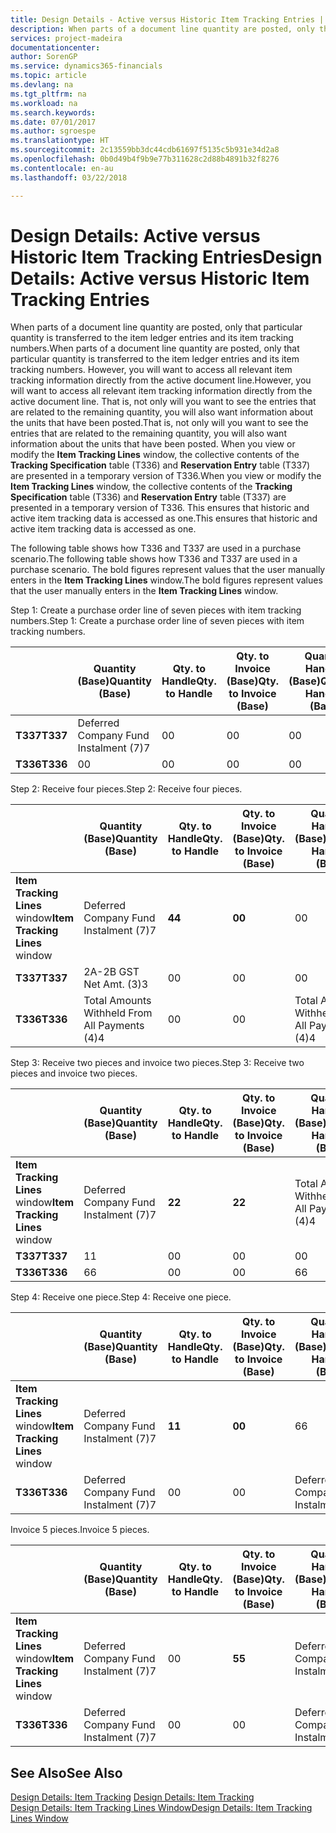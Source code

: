 ```yaml
---
title: Design Details - Active versus Historic Item Tracking Entries | Microsoft Docs
description: When parts of a document line quantity are posted, only that particular quantity is transferred to the item ledger entries and its item tracking numbers. However, you will want to access all relevant item tracking information directly from the active document line. That is, not only will you want to see the entries that are related to the remaining quantity, you will also want information about the units that have been posted. When you view or modify the **Item Tracking Lines** window, the collective contents of the **Tracking Specification** table (T336) and **Reservation Entry** table (T337) are presented in a temporary version of T336. This ensures that historic and active item tracking data is accessed as one.
services: project-madeira
documentationcenter: 
author: SorenGP
ms.service: dynamics365-financials
ms.topic: article
ms.devlang: na
ms.tgt_pltfrm: na
ms.workload: na
ms.search.keywords: 
ms.date: 07/01/2017
ms.author: sgroespe
ms.translationtype: HT
ms.sourcegitcommit: 2c13559bb3dc44cdb61697f5135c5b931e34d2a8
ms.openlocfilehash: 0b0d49b4f9b9e77b311628c2d88b4891b32f8276
ms.contentlocale: en-au
ms.lasthandoff: 03/22/2018

---
```

# <a name="design-details-active-versus-historic-item-tracking-entries"></a><span data-ttu-id="a4e5c-107">Design Details: Active versus Historic Item Tracking Entries</span><span class="sxs-lookup"><span data-stu-id="a4e5c-107">Design Details: Active versus Historic Item Tracking Entries</span></span>
<span data-ttu-id="a4e5c-108">When parts of a document line quantity are posted, only that particular quantity is transferred to the item ledger entries and its item tracking numbers.</span><span class="sxs-lookup"><span data-stu-id="a4e5c-108">When parts of a document line quantity are posted, only that particular quantity is transferred to the item ledger entries and its item tracking numbers.</span></span> <span data-ttu-id="a4e5c-109">However, you will want to access all relevant item tracking information directly from the active document line.</span><span class="sxs-lookup"><span data-stu-id="a4e5c-109">However, you will want to access all relevant item tracking information directly from the active document line.</span></span> <span data-ttu-id="a4e5c-110">That is, not only will you want to see the entries that are related to the remaining quantity, you will also want information about the units that have been posted.</span><span class="sxs-lookup"><span data-stu-id="a4e5c-110">That is, not only will you want to see the entries that are related to the remaining quantity, you will also want information about the units that have been posted.</span></span> <span data-ttu-id="a4e5c-111">When you view or modify the **Item Tracking Lines** window, the collective contents of the **Tracking Specification** table (T336) and **Reservation Entry** table (T337) are presented in a temporary version of T336.</span><span class="sxs-lookup"><span data-stu-id="a4e5c-111">When you view or modify the **Item Tracking Lines** window, the collective contents of the **Tracking Specification** table (T336) and **Reservation Entry** table (T337) are presented in a temporary version of T336.</span></span> <span data-ttu-id="a4e5c-112">This ensures that historic and active item tracking data is accessed as one.</span><span class="sxs-lookup"><span data-stu-id="a4e5c-112">This ensures that historic and active item tracking data is accessed as one.</span></span>  

 <span data-ttu-id="a4e5c-113">The following table shows how T336 and T337 are used in a purchase scenario.</span><span class="sxs-lookup"><span data-stu-id="a4e5c-113">The following table shows how T336 and T337 are used in a purchase scenario.</span></span> <span data-ttu-id="a4e5c-114">The bold figures represent values that the user manually enters in the **Item Tracking Lines** window.</span><span class="sxs-lookup"><span data-stu-id="a4e5c-114">The bold figures represent values that the user manually enters in the **Item Tracking Lines** window.</span></span>  

 <span data-ttu-id="a4e5c-115">Step 1: Create a purchase order line of seven pieces with item tracking numbers.</span><span class="sxs-lookup"><span data-stu-id="a4e5c-115">Step 1: Create a purchase order line of seven pieces with item tracking numbers.</span></span>  

||<span data-ttu-id="a4e5c-116">**Quantity (Base)**</span><span class="sxs-lookup"><span data-stu-id="a4e5c-116">**Quantity (Base)**</span></span>|<span data-ttu-id="a4e5c-117">**Qty. to Handle**</span><span class="sxs-lookup"><span data-stu-id="a4e5c-117">**Qty. to Handle**</span></span>|<span data-ttu-id="a4e5c-118">**Qty. to Invoice (Base)**</span><span class="sxs-lookup"><span data-stu-id="a4e5c-118">**Qty. to Invoice (Base)**</span></span>|<span data-ttu-id="a4e5c-119">**Quantity Handled (Base)**</span><span class="sxs-lookup"><span data-stu-id="a4e5c-119">**Quantity Handled (Base)**</span></span>|<span data-ttu-id="a4e5c-120">**Quantity Invoiced (Base)**</span><span class="sxs-lookup"><span data-stu-id="a4e5c-120">**Quantity Invoiced (Base)**</span></span>|  
|-|----------------------------------------------|--------------------------------------------|------------------------------------------------------|-------------------------------------------------------|--------------------------------------------------------|  
|<span data-ttu-id="a4e5c-121">**T337**</span><span class="sxs-lookup"><span data-stu-id="a4e5c-121">**T337**</span></span>|<span data-ttu-id="a4e5c-122">Deferred Company Fund Instalment (7)</span><span class="sxs-lookup"><span data-stu-id="a4e5c-122">7</span></span>|<span data-ttu-id="a4e5c-123">0</span><span class="sxs-lookup"><span data-stu-id="a4e5c-123">0</span></span>|<span data-ttu-id="a4e5c-124">0</span><span class="sxs-lookup"><span data-stu-id="a4e5c-124">0</span></span>|<span data-ttu-id="a4e5c-125">0</span><span class="sxs-lookup"><span data-stu-id="a4e5c-125">0</span></span>|<span data-ttu-id="a4e5c-126">0</span><span class="sxs-lookup"><span data-stu-id="a4e5c-126">0</span></span>|  
|<span data-ttu-id="a4e5c-127">**T336**</span><span class="sxs-lookup"><span data-stu-id="a4e5c-127">**T336**</span></span>|<span data-ttu-id="a4e5c-128">0</span><span class="sxs-lookup"><span data-stu-id="a4e5c-128">0</span></span>|<span data-ttu-id="a4e5c-129">0</span><span class="sxs-lookup"><span data-stu-id="a4e5c-129">0</span></span>|<span data-ttu-id="a4e5c-130">0</span><span class="sxs-lookup"><span data-stu-id="a4e5c-130">0</span></span>|<span data-ttu-id="a4e5c-131">0</span><span class="sxs-lookup"><span data-stu-id="a4e5c-131">0</span></span>|<span data-ttu-id="a4e5c-132">0</span><span class="sxs-lookup"><span data-stu-id="a4e5c-132">0</span></span>|  

 <span data-ttu-id="a4e5c-133">Step 2: Receive four pieces.</span><span class="sxs-lookup"><span data-stu-id="a4e5c-133">Step 2: Receive four pieces.</span></span>  

||<span data-ttu-id="a4e5c-134">**Quantity (Base)**</span><span class="sxs-lookup"><span data-stu-id="a4e5c-134">**Quantity (Base)**</span></span>|<span data-ttu-id="a4e5c-135">**Qty. to Handle**</span><span class="sxs-lookup"><span data-stu-id="a4e5c-135">**Qty. to Handle**</span></span>|<span data-ttu-id="a4e5c-136">**Qty. to Invoice (Base)**</span><span class="sxs-lookup"><span data-stu-id="a4e5c-136">**Qty. to Invoice (Base)**</span></span>|<span data-ttu-id="a4e5c-137">**Quantity Handled (Base)**</span><span class="sxs-lookup"><span data-stu-id="a4e5c-137">**Quantity Handled (Base)**</span></span>|<span data-ttu-id="a4e5c-138">**Quantity Invoiced (Base)**</span><span class="sxs-lookup"><span data-stu-id="a4e5c-138">**Quantity Invoiced (Base)**</span></span>|  
|-|----------------------------------------------|--------------------------------------------|------------------------------------------------------|-------------------------------------------------------|--------------------------------------------------------|  
|<span data-ttu-id="a4e5c-139">**Item Tracking Lines** window</span><span class="sxs-lookup"><span data-stu-id="a4e5c-139">**Item Tracking Lines** window</span></span>|<span data-ttu-id="a4e5c-140">Deferred Company Fund Instalment (7)</span><span class="sxs-lookup"><span data-stu-id="a4e5c-140">7</span></span>|<span data-ttu-id="a4e5c-141">**4**</span><span class="sxs-lookup"><span data-stu-id="a4e5c-141">**4**</span></span>|<span data-ttu-id="a4e5c-142">**0**</span><span class="sxs-lookup"><span data-stu-id="a4e5c-142">**0**</span></span>|<span data-ttu-id="a4e5c-143">0</span><span class="sxs-lookup"><span data-stu-id="a4e5c-143">0</span></span>|<span data-ttu-id="a4e5c-144">0</span><span class="sxs-lookup"><span data-stu-id="a4e5c-144">0</span></span>|  
|<span data-ttu-id="a4e5c-145">**T337**</span><span class="sxs-lookup"><span data-stu-id="a4e5c-145">**T337**</span></span>|<span data-ttu-id="a4e5c-146">2A-2B GST Net Amt. (3)</span><span class="sxs-lookup"><span data-stu-id="a4e5c-146">3</span></span>|<span data-ttu-id="a4e5c-147">0</span><span class="sxs-lookup"><span data-stu-id="a4e5c-147">0</span></span>|<span data-ttu-id="a4e5c-148">0</span><span class="sxs-lookup"><span data-stu-id="a4e5c-148">0</span></span>|<span data-ttu-id="a4e5c-149">0</span><span class="sxs-lookup"><span data-stu-id="a4e5c-149">0</span></span>|<span data-ttu-id="a4e5c-150">0</span><span class="sxs-lookup"><span data-stu-id="a4e5c-150">0</span></span>|  
|<span data-ttu-id="a4e5c-151">**T336**</span><span class="sxs-lookup"><span data-stu-id="a4e5c-151">**T336**</span></span>|<span data-ttu-id="a4e5c-152">Total Amounts Withheld From All Payments (4)</span><span class="sxs-lookup"><span data-stu-id="a4e5c-152">4</span></span>|<span data-ttu-id="a4e5c-153">0</span><span class="sxs-lookup"><span data-stu-id="a4e5c-153">0</span></span>|<span data-ttu-id="a4e5c-154">0</span><span class="sxs-lookup"><span data-stu-id="a4e5c-154">0</span></span>|<span data-ttu-id="a4e5c-155">Total Amounts Withheld From All Payments (4)</span><span class="sxs-lookup"><span data-stu-id="a4e5c-155">4</span></span>|<span data-ttu-id="a4e5c-156">0</span><span class="sxs-lookup"><span data-stu-id="a4e5c-156">0</span></span>|  

 <span data-ttu-id="a4e5c-157">Step 3: Receive two pieces and invoice two pieces.</span><span class="sxs-lookup"><span data-stu-id="a4e5c-157">Step 3: Receive two pieces and invoice two pieces.</span></span>  

||<span data-ttu-id="a4e5c-158">**Quantity (Base)**</span><span class="sxs-lookup"><span data-stu-id="a4e5c-158">**Quantity (Base)**</span></span>|<span data-ttu-id="a4e5c-159">**Qty. to Handle**</span><span class="sxs-lookup"><span data-stu-id="a4e5c-159">**Qty. to Handle**</span></span>|<span data-ttu-id="a4e5c-160">**Qty. to Invoice (Base)**</span><span class="sxs-lookup"><span data-stu-id="a4e5c-160">**Qty. to Invoice (Base)**</span></span>|<span data-ttu-id="a4e5c-161">**Quantity Handled (Base)**</span><span class="sxs-lookup"><span data-stu-id="a4e5c-161">**Quantity Handled (Base)**</span></span>|<span data-ttu-id="a4e5c-162">**Quantity Invoiced (Base)**</span><span class="sxs-lookup"><span data-stu-id="a4e5c-162">**Quantity Invoiced (Base)**</span></span>|  
|-|----------------------------------------------|--------------------------------------------|------------------------------------------------------|-------------------------------------------------------|--------------------------------------------------------|  
|<span data-ttu-id="a4e5c-163">**Item Tracking Lines** window</span><span class="sxs-lookup"><span data-stu-id="a4e5c-163">**Item Tracking Lines** window</span></span>|<span data-ttu-id="a4e5c-164">Deferred Company Fund Instalment (7)</span><span class="sxs-lookup"><span data-stu-id="a4e5c-164">7</span></span>|<span data-ttu-id="a4e5c-165">**2**</span><span class="sxs-lookup"><span data-stu-id="a4e5c-165">**2**</span></span>|<span data-ttu-id="a4e5c-166">**2**</span><span class="sxs-lookup"><span data-stu-id="a4e5c-166">**2**</span></span>|<span data-ttu-id="a4e5c-167">Total Amounts Withheld From All Payments (4)</span><span class="sxs-lookup"><span data-stu-id="a4e5c-167">4</span></span>|<span data-ttu-id="a4e5c-168">0</span><span class="sxs-lookup"><span data-stu-id="a4e5c-168">0</span></span>|  
|<span data-ttu-id="a4e5c-169">**T337**</span><span class="sxs-lookup"><span data-stu-id="a4e5c-169">**T337**</span></span>|<span data-ttu-id="a4e5c-170">1</span><span class="sxs-lookup"><span data-stu-id="a4e5c-170">1</span></span>|<span data-ttu-id="a4e5c-171">0</span><span class="sxs-lookup"><span data-stu-id="a4e5c-171">0</span></span>|<span data-ttu-id="a4e5c-172">0</span><span class="sxs-lookup"><span data-stu-id="a4e5c-172">0</span></span>|<span data-ttu-id="a4e5c-173">0</span><span class="sxs-lookup"><span data-stu-id="a4e5c-173">0</span></span>|<span data-ttu-id="a4e5c-174">0</span><span class="sxs-lookup"><span data-stu-id="a4e5c-174">0</span></span>|  
|<span data-ttu-id="a4e5c-175">**T336**</span><span class="sxs-lookup"><span data-stu-id="a4e5c-175">**T336**</span></span>|<span data-ttu-id="a4e5c-176">6</span><span class="sxs-lookup"><span data-stu-id="a4e5c-176">6</span></span>|<span data-ttu-id="a4e5c-177">0</span><span class="sxs-lookup"><span data-stu-id="a4e5c-177">0</span></span>|<span data-ttu-id="a4e5c-178">0</span><span class="sxs-lookup"><span data-stu-id="a4e5c-178">0</span></span>|<span data-ttu-id="a4e5c-179">6</span><span class="sxs-lookup"><span data-stu-id="a4e5c-179">6</span></span>|<span data-ttu-id="a4e5c-180">2</span><span class="sxs-lookup"><span data-stu-id="a4e5c-180">2</span></span>|  

 <span data-ttu-id="a4e5c-181">Step 4: Receive one piece.</span><span class="sxs-lookup"><span data-stu-id="a4e5c-181">Step 4: Receive one piece.</span></span>  

||<span data-ttu-id="a4e5c-182">**Quantity (Base)**</span><span class="sxs-lookup"><span data-stu-id="a4e5c-182">**Quantity (Base)**</span></span>|<span data-ttu-id="a4e5c-183">**Qty. to Handle**</span><span class="sxs-lookup"><span data-stu-id="a4e5c-183">**Qty. to Handle**</span></span>|<span data-ttu-id="a4e5c-184">**Qty. to Invoice (Base)**</span><span class="sxs-lookup"><span data-stu-id="a4e5c-184">**Qty. to Invoice (Base)**</span></span>|<span data-ttu-id="a4e5c-185">**Quantity Handled (Base)**</span><span class="sxs-lookup"><span data-stu-id="a4e5c-185">**Quantity Handled (Base)**</span></span>|<span data-ttu-id="a4e5c-186">**Quantity Invoiced (Base)**</span><span class="sxs-lookup"><span data-stu-id="a4e5c-186">**Quantity Invoiced (Base)**</span></span>|  
|-|----------------------------------------------|--------------------------------------------|------------------------------------------------------|-------------------------------------------------------|--------------------------------------------------------|  
|<span data-ttu-id="a4e5c-187">**Item Tracking Lines** window</span><span class="sxs-lookup"><span data-stu-id="a4e5c-187">**Item Tracking Lines** window</span></span>|<span data-ttu-id="a4e5c-188">Deferred Company Fund Instalment (7)</span><span class="sxs-lookup"><span data-stu-id="a4e5c-188">7</span></span>|<span data-ttu-id="a4e5c-189">**1**</span><span class="sxs-lookup"><span data-stu-id="a4e5c-189">**1**</span></span>|<span data-ttu-id="a4e5c-190">**0**</span><span class="sxs-lookup"><span data-stu-id="a4e5c-190">**0**</span></span>|<span data-ttu-id="a4e5c-191">6</span><span class="sxs-lookup"><span data-stu-id="a4e5c-191">6</span></span>|<span data-ttu-id="a4e5c-192">2</span><span class="sxs-lookup"><span data-stu-id="a4e5c-192">2</span></span>|  
|<span data-ttu-id="a4e5c-193">**T336**</span><span class="sxs-lookup"><span data-stu-id="a4e5c-193">**T336**</span></span>|<span data-ttu-id="a4e5c-194">Deferred Company Fund Instalment (7)</span><span class="sxs-lookup"><span data-stu-id="a4e5c-194">7</span></span>|<span data-ttu-id="a4e5c-195">0</span><span class="sxs-lookup"><span data-stu-id="a4e5c-195">0</span></span>|<span data-ttu-id="a4e5c-196">0</span><span class="sxs-lookup"><span data-stu-id="a4e5c-196">0</span></span>|<span data-ttu-id="a4e5c-197">Deferred Company Fund Instalment (7)</span><span class="sxs-lookup"><span data-stu-id="a4e5c-197">7</span></span>|<span data-ttu-id="a4e5c-198">2</span><span class="sxs-lookup"><span data-stu-id="a4e5c-198">2</span></span>|  

 <span data-ttu-id="a4e5c-199">Invoice 5 pieces.</span><span class="sxs-lookup"><span data-stu-id="a4e5c-199">Invoice 5 pieces.</span></span>  

||<span data-ttu-id="a4e5c-200">**Quantity (Base)**</span><span class="sxs-lookup"><span data-stu-id="a4e5c-200">**Quantity (Base)**</span></span>|<span data-ttu-id="a4e5c-201">**Qty. to Handle**</span><span class="sxs-lookup"><span data-stu-id="a4e5c-201">**Qty. to Handle**</span></span>|<span data-ttu-id="a4e5c-202">**Qty. to Invoice (Base)**</span><span class="sxs-lookup"><span data-stu-id="a4e5c-202">**Qty. to Invoice (Base)**</span></span>|<span data-ttu-id="a4e5c-203">**Quantity Handled (Base)**</span><span class="sxs-lookup"><span data-stu-id="a4e5c-203">**Quantity Handled (Base)**</span></span>|<span data-ttu-id="a4e5c-204">**Quantity Invoiced (Base)**</span><span class="sxs-lookup"><span data-stu-id="a4e5c-204">**Quantity Invoiced (Base)**</span></span>|  
|-|----------------------------------------------|--------------------------------------------|------------------------------------------------------|-------------------------------------------------------|--------------------------------------------------------|  
|<span data-ttu-id="a4e5c-205">**Item Tracking Lines** window</span><span class="sxs-lookup"><span data-stu-id="a4e5c-205">**Item Tracking Lines** window</span></span>|<span data-ttu-id="a4e5c-206">Deferred Company Fund Instalment (7)</span><span class="sxs-lookup"><span data-stu-id="a4e5c-206">7</span></span>|<span data-ttu-id="a4e5c-207">0</span><span class="sxs-lookup"><span data-stu-id="a4e5c-207">0</span></span>|<span data-ttu-id="a4e5c-208">**5**</span><span class="sxs-lookup"><span data-stu-id="a4e5c-208">**5**</span></span>|<span data-ttu-id="a4e5c-209">Deferred Company Fund Instalment (7)</span><span class="sxs-lookup"><span data-stu-id="a4e5c-209">7</span></span>|<span data-ttu-id="a4e5c-210">2</span><span class="sxs-lookup"><span data-stu-id="a4e5c-210">2</span></span>|  
|<span data-ttu-id="a4e5c-211">**T336**</span><span class="sxs-lookup"><span data-stu-id="a4e5c-211">**T336**</span></span>|<span data-ttu-id="a4e5c-212">Deferred Company Fund Instalment (7)</span><span class="sxs-lookup"><span data-stu-id="a4e5c-212">7</span></span>|<span data-ttu-id="a4e5c-213">0</span><span class="sxs-lookup"><span data-stu-id="a4e5c-213">0</span></span>|<span data-ttu-id="a4e5c-214">0</span><span class="sxs-lookup"><span data-stu-id="a4e5c-214">0</span></span>|<span data-ttu-id="a4e5c-215">Deferred Company Fund Instalment (7)</span><span class="sxs-lookup"><span data-stu-id="a4e5c-215">7</span></span>|<span data-ttu-id="a4e5c-216">Deferred Company Fund Instalment (7)</span><span class="sxs-lookup"><span data-stu-id="a4e5c-216">7</span></span>|  

## <a name="see-also"></a><span data-ttu-id="a4e5c-217">See Also</span><span class="sxs-lookup"><span data-stu-id="a4e5c-217">See Also</span></span>  
 <span data-ttu-id="a4e5c-218">[Design Details: Item Tracking](design-details-item-tracking.md) </span><span class="sxs-lookup"><span data-stu-id="a4e5c-218">[Design Details: Item Tracking](design-details-item-tracking.md) </span></span>  
 [<span data-ttu-id="a4e5c-219">Design Details: Item Tracking Lines Window</span><span class="sxs-lookup"><span data-stu-id="a4e5c-219">Design Details: Item Tracking Lines Window</span></span>](design-details-item-tracking-lines-window.md)

